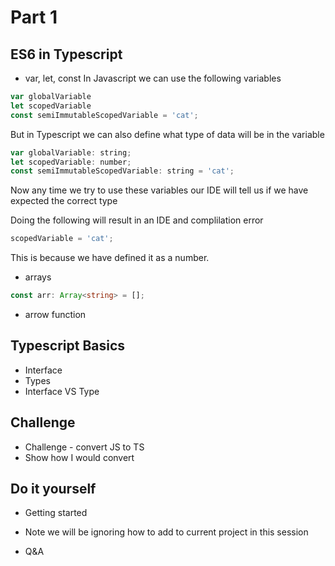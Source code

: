 # Part 1




## ES6 in Typescript
 - var, let, const
In Javascript we can use the following variables
```javascript
var globalVariable
let scopedVariable
const semiImmutableScopedVariable = 'cat';
```
But in Typescript we can also define what type of data will be in the variable
```javascript
var globalVariable: string;
let scopedVariable: number;
const semiImmutableScopedVariable: string = 'cat';
```
Now any time we try to use these variables our IDE will tell us if we have expected the correct type

Doing the following will result in an IDE and complilation error
```typescript
scopedVariable = 'cat';
```
This is because we have defined it as a number.

 - arrays
```typescript
const arr: Array<string> = [];
```

 - arrow function


## Typescript Basics
 - Interface
 - Types
 - Interface VS Type

## Challenge
 - Challenge - convert JS to TS
 - Show how I would convert

## Do it yourself
 - Getting started
 - Note we will be ignoring how to add to current project in this session


 - Q&A